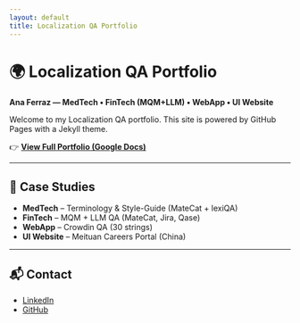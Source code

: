 ```yaml
---
layout: default
title: Localization QA Portfolio
---
```


# 🌍 Localization QA Portfolio
**Ana Ferraz — MedTech • FinTech (MQM+LLM) • WebApp • UI Website**

Welcome to my Localization QA portfolio. This site is powered by GitHub Pages with a Jekyll theme.

👉 [**View Full Portfolio (Google Docs)**](https://docs.google.com/document/d/e/2PACX-1vSl42937ykFYoWDjq6ktEjuQAzU2Az3i4eV9ZPS7thAcwnmS693o4bQ6xet4wsUsHsY7dJn-Lyhsly7/pub)

---

## 📂 Case Studies
- **MedTech** – Terminology & Style-Guide (MateCat + lexiQA)  
- **FinTech** – MQM + LLM QA (MateCat, Jira, Qase)  
- **WebApp** – Crowdin QA (30 strings)  
- **UI Website** – Meituan Careers Portal (China)  

---

## 📬 Contact
- [LinkedIn](https://www.linkedin.com/in/anacarolinaferraz)  
- [GitHub](https://github.com/anaferraz123)  
